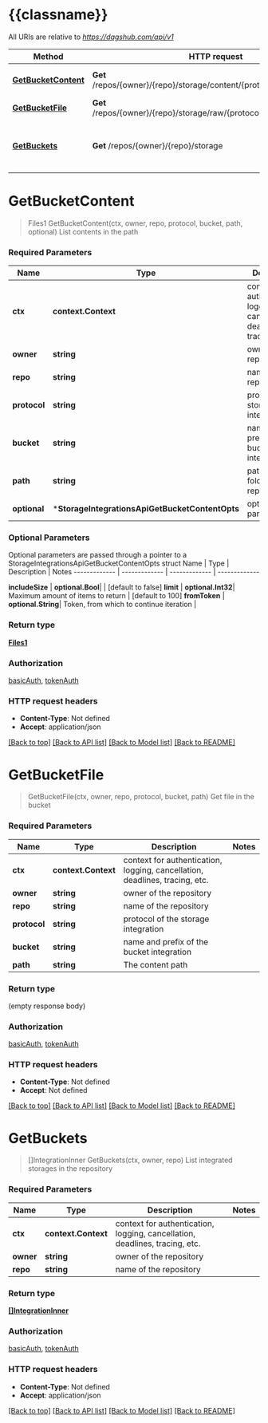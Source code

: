 # {{classname}}

All URIs are relative to *https://dagshub.com/api/v1*

Method | HTTP request | Description
------------- | ------------- | -------------
[**GetBucketContent**](StorageIntegrationsApi.md#GetBucketContent) | **Get** /repos/{owner}/{repo}/storage/content/{protocol}/{bucket}/{path} | List contents in the path
[**GetBucketFile**](StorageIntegrationsApi.md#GetBucketFile) | **Get** /repos/{owner}/{repo}/storage/raw/{protocol}/{bucket}/{path} | Get file in the bucket
[**GetBuckets**](StorageIntegrationsApi.md#GetBuckets) | **Get** /repos/{owner}/{repo}/storage | List integrated storages in the repository

# **GetBucketContent**
> Files1 GetBucketContent(ctx, owner, repo, protocol, bucket, path, optional)
List contents in the path

### Required Parameters

Name | Type | Description  | Notes
------------- | ------------- | ------------- | -------------
 **ctx** | **context.Context** | context for authentication, logging, cancellation, deadlines, tracing, etc.
  **owner** | **string**| owner of the repository | 
  **repo** | **string**| name of the repository | 
  **protocol** | **string**| protocol of the storage integration | 
  **bucket** | **string**| name and prefix of the bucket integration | 
  **path** | **string**| path of a folder in the repository | 
 **optional** | ***StorageIntegrationsApiGetBucketContentOpts** | optional parameters | nil if no parameters

### Optional Parameters
Optional parameters are passed through a pointer to a StorageIntegrationsApiGetBucketContentOpts struct
Name | Type | Description  | Notes
------------- | ------------- | ------------- | -------------





 **includeSize** | **optional.Bool**|  | [default to false]
 **limit** | **optional.Int32**| Maximum amount of items to return | [default to 100]
 **fromToken** | **optional.String**| Token, from which to continue iteration | 

### Return type

[**Files1**](Files_1.md)

### Authorization

[basicAuth](../README.md#basicAuth), [tokenAuth](../README.md#tokenAuth)

### HTTP request headers

 - **Content-Type**: Not defined
 - **Accept**: application/json

[[Back to top]](#) [[Back to API list]](../README.md#documentation-for-api-endpoints) [[Back to Model list]](../README.md#documentation-for-models) [[Back to README]](../README.md)

# **GetBucketFile**
> GetBucketFile(ctx, owner, repo, protocol, bucket, path)
Get file in the bucket

### Required Parameters

Name | Type | Description  | Notes
------------- | ------------- | ------------- | -------------
 **ctx** | **context.Context** | context for authentication, logging, cancellation, deadlines, tracing, etc.
  **owner** | **string**| owner of the repository | 
  **repo** | **string**| name of the repository | 
  **protocol** | **string**| protocol of the storage integration | 
  **bucket** | **string**| name and prefix of the bucket integration | 
  **path** | **string**| The content path | 

### Return type

 (empty response body)

### Authorization

[basicAuth](../README.md#basicAuth), [tokenAuth](../README.md#tokenAuth)

### HTTP request headers

 - **Content-Type**: Not defined
 - **Accept**: Not defined

[[Back to top]](#) [[Back to API list]](../README.md#documentation-for-api-endpoints) [[Back to Model list]](../README.md#documentation-for-models) [[Back to README]](../README.md)

# **GetBuckets**
> []IntegrationInner GetBuckets(ctx, owner, repo)
List integrated storages in the repository

### Required Parameters

Name | Type | Description  | Notes
------------- | ------------- | ------------- | -------------
 **ctx** | **context.Context** | context for authentication, logging, cancellation, deadlines, tracing, etc.
  **owner** | **string**| owner of the repository | 
  **repo** | **string**| name of the repository | 

### Return type

[**[]IntegrationInner**](array.md)

### Authorization

[basicAuth](../README.md#basicAuth), [tokenAuth](../README.md#tokenAuth)

### HTTP request headers

 - **Content-Type**: Not defined
 - **Accept**: application/json

[[Back to top]](#) [[Back to API list]](../README.md#documentation-for-api-endpoints) [[Back to Model list]](../README.md#documentation-for-models) [[Back to README]](../README.md)


